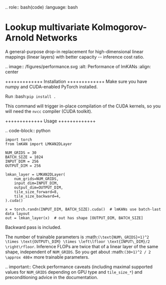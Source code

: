 .. role:: bash(code)
   :language: bash


Lookup multivariate Kolmogorov-Arnold Networks
==============================================

A general-purpose drop-in replacement for high-dimensional linear mappings (linear layers) with better capacity -- inference cost ratio. 

.. image:: /figures/performance.svg
   :alt: Performance of lmKANs
   :align: center


+++++++++++++
Installation
+++++++++++++
Make sure you have numpy and CUDA-enabled PyTorch installed.

Run :bash:`pip install .`

This command will trigger in-place compilation of the CUDA kernels, so you will need the ``nvcc`` compiler (CUDA toolkit). 

+++++++++++++
Usage
+++++++++++++

.. code-block:: python

    import torch
    from lmKAN import LMKAN2DLayer

    NUM_GRIDS = 30
    BATCH_SIZE = 1024
    INPUT_DIM = 256 
    OUTPUT_DIM = 256

    lmkan_layer = LMKAN2DLayer(
        num_grids=NUM_GRIDS,
        input_dim=INPUT_DIM,
        output_dim=OUTPUT_DIM,
        tile_size_forward=8,
        tile_size_backward=4,
    ).cuda()

    x = torch.randn(INPUT_DIM, BATCH_SIZE).cuda()  # lmKANs use batch-last data layout
    out = lmkan_layer(x)  # out has shape [OUTPUT_DIM, BATCH_SIZE]

Backward pass is included.

The number of trainable parameters is :math:`(\text{NUM\_GRIDS}+1)^2 \times \text{OUTPUT\_DIM} \times \left\lfloor \text{INPUT\_DIM}/2 \right\rfloor`. Inference FLOPs are twice that of a linear layer of the same shape, independent of ``NUM_GRIDS``. So you get about :math:`(30+1)^2 / 2 \approx 480`× more trainable parameters.

.. important::
   Check performance caveats (including maximal supported values for ``NUM_GRIDS`` depending on GPU type and ``tile_size_*``) and preconditioning advice in the documentation.

